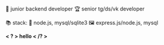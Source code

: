 
🌠 junior backend developer
🏆 senior tg/ds/vk developer

📚 stack:
🤖 node.js, mysql/sqlite3
🖼️ express.js/node.js, mysql

<b>< ? > hello < /? ></b>